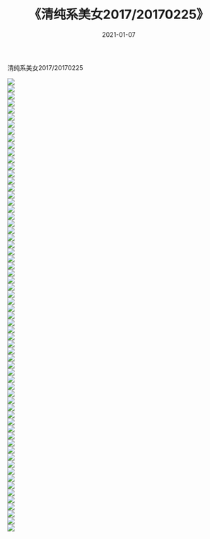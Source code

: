 ﻿---
layout: post
title:  《清纯系美女2017/20170225》
date:   2021-01-07
img: http://img.660000.xyz/Sharelink/清纯系美女/2017/20170225/000.jpg
categories: [美女, 清纯, 唯美]
---

清纯系美女2017/20170225

 ![](http://img.660000.xyz/Sharelink/清纯系美女/2017/20170225/001.jpg) <br>![](http://img.660000.xyz/Sharelink/清纯系美女/2017/20170225/002.jpg) <br>![](http://img.660000.xyz/Sharelink/清纯系美女/2017/20170225/003.jpg) <br>![](http://img.660000.xyz/Sharelink/清纯系美女/2017/20170225/004.jpg) <br>![](http://img.660000.xyz/Sharelink/清纯系美女/2017/20170225/005.jpg) <br>![](http://img.660000.xyz/Sharelink/清纯系美女/2017/20170225/006.jpg) <br>![](http://img.660000.xyz/Sharelink/清纯系美女/2017/20170225/007.jpg) <br>![](http://img.660000.xyz/Sharelink/清纯系美女/2017/20170225/008.jpg) <br>![](http://img.660000.xyz/Sharelink/清纯系美女/2017/20170225/009.jpg) <br>![](http://img.660000.xyz/Sharelink/清纯系美女/2017/20170225/010.jpg) <br>![](http://img.660000.xyz/Sharelink/清纯系美女/2017/20170225/011.jpg) <br>![](http://img.660000.xyz/Sharelink/清纯系美女/2017/20170225/012.jpg) <br>![](http://img.660000.xyz/Sharelink/清纯系美女/2017/20170225/013.png) <br>![](http://img.660000.xyz/Sharelink/清纯系美女/2017/20170225/014.png) <br>![](http://img.660000.xyz/Sharelink/清纯系美女/2017/20170225/015.png) <br>![](http://img.660000.xyz/Sharelink/清纯系美女/2017/20170225/016.png) <br>![](http://img.660000.xyz/Sharelink/清纯系美女/2017/20170225/017.png) <br>![](http://img.660000.xyz/Sharelink/清纯系美女/2017/20170225/018.png) <br>![](http://img.660000.xyz/Sharelink/清纯系美女/2017/20170225/019.png) <br>![](http://img.660000.xyz/Sharelink/清纯系美女/2017/20170225/020.png) <br>![](http://img.660000.xyz/Sharelink/清纯系美女/2017/20170225/021.png) <br>![](http://img.660000.xyz/Sharelink/清纯系美女/2017/20170225/022.png) <br>![](http://img.660000.xyz/Sharelink/清纯系美女/2017/20170225/023.png) <br>![](http://img.660000.xyz/Sharelink/清纯系美女/2017/20170225/024.png) <br>![](http://img.660000.xyz/Sharelink/清纯系美女/2017/20170225/025.png) <br>![](http://img.660000.xyz/Sharelink/清纯系美女/2017/20170225/026.png) <br>![](http://img.660000.xyz/Sharelink/清纯系美女/2017/20170225/027.png) <br>![](http://img.660000.xyz/Sharelink/清纯系美女/2017/20170225/028.png) <br>![](http://img.660000.xyz/Sharelink/清纯系美女/2017/20170225/029.png) <br>![](http://img.660000.xyz/Sharelink/清纯系美女/2017/20170225/030.png) <br>![](http://img.660000.xyz/Sharelink/清纯系美女/2017/20170225/031.png) <br>![](http://img.660000.xyz/Sharelink/清纯系美女/2017/20170225/032.png) <br>![](http://img.660000.xyz/Sharelink/清纯系美女/2017/20170225/033.png) <br>![](http://img.660000.xyz/Sharelink/清纯系美女/2017/20170225/034.png) <br>![](http://img.660000.xyz/Sharelink/清纯系美女/2017/20170225/035.png) <br>![](http://img.660000.xyz/Sharelink/清纯系美女/2017/20170225/036.png) <br>![](http://img.660000.xyz/Sharelink/清纯系美女/2017/20170225/037.png) <br>![](http://img.660000.xyz/Sharelink/清纯系美女/2017/20170225/038.png) <br>![](http://img.660000.xyz/Sharelink/清纯系美女/2017/20170225/039.png) <br>![](http://img.660000.xyz/Sharelink/清纯系美女/2017/20170225/040.png) <br>![](http://img.660000.xyz/Sharelink/清纯系美女/2017/20170225/041.png) <br>![](http://img.660000.xyz/Sharelink/清纯系美女/2017/20170225/042.png) <br>![](http://img.660000.xyz/Sharelink/清纯系美女/2017/20170225/043.png) <br>![](http://img.660000.xyz/Sharelink/清纯系美女/2017/20170225/044.png) <br>![](http://img.660000.xyz/Sharelink/清纯系美女/2017/20170225/045.png) <br>![](http://img.660000.xyz/Sharelink/清纯系美女/2017/20170225/046.png) <br>![](http://img.660000.xyz/Sharelink/清纯系美女/2017/20170225/047.png) <br>![](http://img.660000.xyz/Sharelink/清纯系美女/2017/20170225/048.png) <br>![](http://img.660000.xyz/Sharelink/清纯系美女/2017/20170225/049.png) <br>![](http://img.660000.xyz/Sharelink/清纯系美女/2017/20170225/050.png) <br>![](http://img.660000.xyz/Sharelink/清纯系美女/2017/20170225/051.png) <br>![](http://img.660000.xyz/Sharelink/清纯系美女/2017/20170225/052.png) <br>![](http://img.660000.xyz/Sharelink/清纯系美女/2017/20170225/053.png) <br>![](http://img.660000.xyz/Sharelink/清纯系美女/2017/20170225/054.png) <br>![](http://img.660000.xyz/Sharelink/清纯系美女/2017/20170225/055.png) <br>![](http://img.660000.xyz/Sharelink/清纯系美女/2017/20170225/056.png) <br>![](http://img.660000.xyz/Sharelink/清纯系美女/2017/20170225/057.png) <br>![](http://img.660000.xyz/Sharelink/清纯系美女/2017/20170225/058.png) <br>![](http://img.660000.xyz/Sharelink/清纯系美女/2017/20170225/059.png) <br>![](http://img.660000.xyz/Sharelink/清纯系美女/2017/20170225/060.png) <br>![](http://img.660000.xyz/Sharelink/清纯系美女/2017/20170225/061.png) <br>![](http://img.660000.xyz/Sharelink/清纯系美女/2017/20170225/062.png) <br>![](http://img.660000.xyz/Sharelink/清纯系美女/2017/20170225/063.png) <br>![](http://img.660000.xyz/Sharelink/清纯系美女/2017/20170225/064.png) <br>